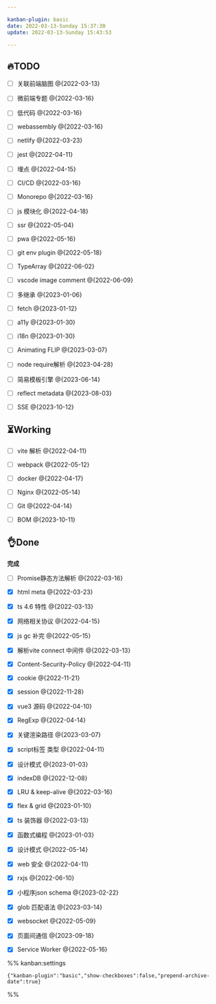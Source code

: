 ```yaml
---

kanban-plugin: basic
date: 2022-03-13-Sunday 15:37:30
update: 2022-03-13-Sunday 15:43:53

---
```


## 🔥TODO

- [ ] 关联前端脑图 @{2022-03-13}
- [ ] 微前端专题 @{2022-03-16}
- [ ] 低代码 @{2022-03-16}
- [ ] webassembly @{2022-03-16}
- [ ] netlify @{2022-03-23}
- [ ] jest @{2022-04-11}
- [ ] 埋点 @{2022-04-15}
- [ ] CI/CD @{2022-03-16}
- [ ] Monorepo @{2022-03-16}
- [ ] js 模块化 @{2022-04-18}
- [ ] ssr @{2022-05-04}
- [ ] pwa @{2022-05-16}
- [ ] git env plugin @{2022-05-18}
- [ ] TypeArray @{2022-06-02}
- [ ] vscode image comment @{2022-06-09}
- [ ] 多继承 @{2023-01-06}
- [ ] fetch @{2023-01-12}
- [ ] a11y @{2023-01-30}
- [ ] i18n @{2023-01-30}
- [ ] Animating FLIP @{2023-03-07}
- [ ] node require解析 @{2023-04-28}
- [ ] 简易模板引擎 @{2023-06-14}
- [ ] reflect metadata @{2023-08-03}
- [ ] SSE @{2023-10-12}


## ⏳Working

- [ ] vite 解析 @{2022-04-11}
- [ ] webpack @{2022-05-12}
- [ ] docker @{2022-04-17}
- [ ] Nginx @{2022-05-14}
- [ ] Git @{2022-04-14}
- [ ] BOM @{2023-10-11}


## 👌Done

**完成**
- [ ] Promise静态方法解析 @{2022-03-16}
- [x] html meta @{2022-03-23}
- [x] ts 4.6 特性 @{2022-03-13}
- [x] 网络相关协议 @{2022-04-15}
- [x] js gc 补完 @{2022-05-15}
- [x] 解析vite connect 中间件 @{2022-03-13}
- [x] Content-Security-Policy @{2022-04-11}
- [x] cookie @{2022-11-21}
- [x] session @{2022-11-28}
- [x] vue3 源码 @{2022-04-10}
- [x] RegExp @{2022-04-14}
- [x] 关键渲染路径 @{2023-03-07}
- [x] script标签 类型 @{2022-04-11}
- [x] 设计模式 @{2023-01-03}
- [x] indexDB @{2022-12-08}
- [x] LRU & keep-alive @{2022-03-16}
- [x] flex & grid @{2023-01-10}
- [x] ts 装饰器 @{2022-03-13}
- [x] 函数式编程 @{2023-01-03}
- [x] 设计模式 @{2022-05-14}
- [x] web 安全 @{2022-04-11}
- [x] rxjs @{2022-06-10}
- [x] 小程序json schema @{2023-02-22}
- [x] glob 匹配语法 @{2023-03-14}
- [x] websocket @{2022-05-09}
- [x] 页面间通信 @{2023-09-18}
- [x] Service Worker @{2022-05-16}




%% kanban:settings
```
{"kanban-plugin":"basic","show-checkboxes":false,"prepend-archive-date":true}
```
%%